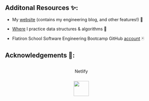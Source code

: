 ## Additonal Resources :sparkles::

 - My [website](https://mikebarberry.com) (contains my engineering blog, and other features!) :love_hotel:

 - [Where](https://leetcode.com/Mbarberry/) I practice data structures & algorithms  :space_invader:

 - Flatiron School Software Engineering Bootcamp GitHub [account](https://github.com/MikeBarberry-Flatiron) :black_joker:
   
## Acknowledgements :pray::
<div style="display: flex; flex-direction: column; gap: 10px; justify-content: center; align-items: center;">
 <p>Netlify</p>
 <img src="https://tse2.mm.bing.net/th?id=OIP.W1wQF0btA3QFRAs0UXMHGQHaFI&pid=Api&f=1&ipt=e81cfe3511a540a419b1da7ff762d17186948b2b37ffcff42a024a6aea0061c0&ipo=images" height="50px" width="50px" />
 </div>

